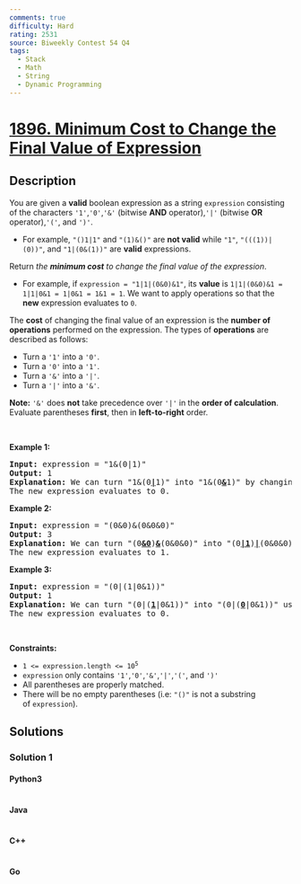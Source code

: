 ```yaml
---
comments: true
difficulty: Hard
rating: 2531
source: Biweekly Contest 54 Q4
tags:
  - Stack
  - Math
  - String
  - Dynamic Programming
---
```


<!-- problem:start -->

# [1896. Minimum Cost to Change the Final Value of Expression](https://leetcode.com/problems/minimum-cost-to-change-the-final-value-of-expression)


## Description

<!-- description:start -->

<p>You are given a <strong>valid</strong> boolean expression as a string <code>expression</code> consisting of the characters <code>&#39;1&#39;</code>,<code>&#39;0&#39;</code>,<code>&#39;&amp;&#39;</code> (bitwise <strong>AND</strong> operator),<code>&#39;|&#39;</code> (bitwise <strong>OR</strong> operator),<code>&#39;(&#39;</code>, and <code>&#39;)&#39;</code>.</p>

<ul>
	<li>For example, <code>&quot;()1|1&quot;</code> and <code>&quot;(1)&amp;()&quot;</code> are <strong>not valid</strong> while <code>&quot;1&quot;</code>, <code>&quot;(((1))|(0))&quot;</code>, and <code>&quot;1|(0&amp;(1))&quot;</code> are <strong>valid</strong> expressions.</li>
</ul>

<p>Return<em> the <strong>minimum cost</strong> to change the final value of the expression</em>.</p>

<ul>
	<li>For example, if <code>expression = &quot;1|1|(0&amp;0)&amp;1&quot;</code>, its <strong>value</strong> is <code>1|1|(0&amp;0)&amp;1 = 1|1|0&amp;1 = 1|0&amp;1 = 1&amp;1 = 1</code>. We want to apply operations so that the<strong> new</strong> expression evaluates to <code>0</code>.</li>
</ul>

<p>The <strong>cost</strong> of changing the final value of an expression is the <strong>number of operations</strong> performed on the expression. The types of <strong>operations</strong> are described as follows:</p>

<ul>
	<li>Turn a <code>&#39;1&#39;</code> into a <code>&#39;0&#39;</code>.</li>
	<li>Turn a <code>&#39;0&#39;</code> into a <code>&#39;1&#39;</code>.</li>
	<li>Turn a <code>&#39;&amp;&#39;</code> into a <code>&#39;|&#39;</code>.</li>
	<li>Turn a <code>&#39;|&#39;</code> into a <code>&#39;&amp;&#39;</code>.</li>
</ul>

<p><strong>Note:</strong> <code>&#39;&amp;&#39;</code> does <strong>not</strong> take precedence over <code>&#39;|&#39;</code> in the <strong>order of calculation</strong>. Evaluate parentheses <strong>first</strong>, then in <strong>left-to-right</strong> order.</p>

<p>&nbsp;</p>
<p><strong class="example">Example 1:</strong></p>

<pre>
<strong>Input:</strong> expression = &quot;1&amp;(0|1)&quot;
<strong>Output:</strong> 1
<strong>Explanation:</strong> We can turn &quot;1&amp;(0<u><strong>|</strong></u>1)&quot; into &quot;1&amp;(0<u><strong>&amp;</strong></u>1)&quot; by changing the &#39;|&#39; to a &#39;&amp;&#39; using 1 operation.
The new expression evaluates to 0. 
</pre>

<p><strong class="example">Example 2:</strong></p>

<pre>
<strong>Input:</strong> expression = &quot;(0&amp;0)&amp;(0&amp;0&amp;0)&quot;
<strong>Output:</strong> 3
<strong>Explanation:</strong> We can turn &quot;(0<u><strong>&amp;0</strong></u>)<strong><u>&amp;</u></strong>(0&amp;0&amp;0)&quot; into &quot;(0<u><strong>|1</strong></u>)<u><strong>|</strong></u>(0&amp;0&amp;0)&quot; using 3 operations.
The new expression evaluates to 1.
</pre>

<p><strong class="example">Example 3:</strong></p>

<pre>
<strong>Input:</strong> expression = &quot;(0|(1|0&amp;1))&quot;
<strong>Output:</strong> 1
<strong>Explanation:</strong> We can turn &quot;(0|(<u><strong>1</strong></u>|0&amp;1))&quot; into &quot;(0|(<u><strong>0</strong></u>|0&amp;1))&quot; using 1 operation.
The new expression evaluates to 0.</pre>

<p>&nbsp;</p>
<p><strong>Constraints:</strong></p>

<ul>
	<li><code>1 &lt;= expression.length &lt;= 10<sup>5</sup></code></li>
	<li><code>expression</code>&nbsp;only contains&nbsp;<code>&#39;1&#39;</code>,<code>&#39;0&#39;</code>,<code>&#39;&amp;&#39;</code>,<code>&#39;|&#39;</code>,<code>&#39;(&#39;</code>, and&nbsp;<code>&#39;)&#39;</code></li>
	<li>All parentheses&nbsp;are properly matched.</li>
	<li>There will be no empty parentheses (i.e:&nbsp;<code>&quot;()&quot;</code>&nbsp;is not a substring of&nbsp;<code>expression</code>).</li>
</ul>

<!-- description:end -->

## Solutions

<!-- solution:start -->

### Solution 1

<!-- tabs:start -->

#### Python3

```python

```

#### Java

```java

```

#### C++

```cpp

```

#### Go

```go

```

<!-- tabs:end -->

<!-- solution:end -->

<!-- problem:end -->
